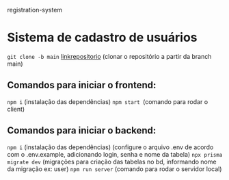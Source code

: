 registration-system

# Sistema de cadastro de usuários

`git clone -b main` [linkrepositorio]("https://github.com/Jenizi/test-crud-user.git") (clonar o repositório a partir da branch main)

## Comandos para iniciar o frontend:

`npm i` (instalação das dependências)
`npm start `(comando para rodar o client)

## Comandos para iniciar o backend:

`npm i` (instalação das dependências)
(configure o arquivo .env de acordo com o .env.example, adicionando login, senha e nome da tabela)
`npx prisma migrate dev` (migrações para criação das tabelas no bd, informando nome da migração ex: user)
`npm run server` (comando para rodar o servidor local)

